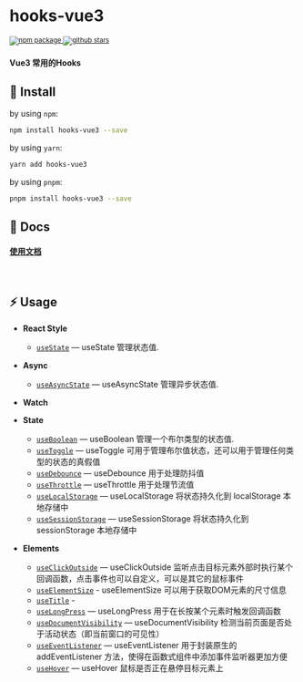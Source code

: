 <h1><b>hooks-vue3</b></h1>
  <sup>
    <a href="https://www.npmjs.com/package/hooks-vue3">
       <img src="https://img.shields.io/npm/v/hooks-vue3.svg" alt="npm package" />
    </a>
     <a href="https://github.com/laterly/hooks-vue3/">
       <img src="https://img.shields.io/github/stars/laterly/hooks-vue3?style=social" alt="github stars" />
    </a>
  </sup>
<h4>Vue3 常用的Hooks</h4>


## 🔨 Install

by using `npm`:

```bash
npm install hooks-vue3 --save
```

by using `yarn`:

```bash
yarn add hooks-vue3
```

by using `pnpm`:


```bash
pnpm install hooks-vue3 --save
```

## 🏃 Docs
<h4>
  <a href="https://laterly.gitbook.io/hooks-vue3/">使用文档</a>
</h4>

<br>

## ⚡ Usage

- **React Style**
  - [`useState`](https://laterly.gitbook.io/hooks-vue3/usestate) — useState 管理状态值.

- **Async**
  - [`useAsyncState`](https://laterly.gitbook.io/hooks-vue3/useasyncstate) — useAsyncState 管理异步状态值.
- **Watch**

- **State**
  - [`useBoolean`](https://laterly.gitbook.io/hooks-vue3/useboolean) — useBoolean 管理一个布尔类型的状态值.
  - [`useToggle`](https://laterly.gitbook.io/hooks-vue3/usetoggle) — useToggle 可用于管理布尔值状态，还可以用于管理任何类型的状态的真假值
  - [`useDebounce`](https://laterly.gitbook.io/hooks-vue3/usedebounce) — useDebounce 用于处理防抖值
  - [`useThrottle`](https://laterly.gitbook.io/hooks-vue3/usethrottle) — useThrottle 用于处理节流值
  - [`useLocalStorage`](https://laterly.gitbook.io/hooks-vue3/uselocalstorage) — useLocalStorage 将状态持久化到 localStorage 本地存储中
  - [`useSessionStorage`](https://laterly.gitbook.io/hooks-vue3/usesessionstorage) — useSessionStorage 将状态持久化到 sessionStorage 本地存储中
  
- **Elements**
   - [`useClickOutside`](https://laterly.gitbook.io/hooks-vue3/useclickoutside) — useClickOutside 监听点击目标元素外部时执行某个回调函数，点击事件也可以自定义，可以是其它的鼠标事件
   - [`useElementSize`](https://laterly.gitbook.io/hooks-vue3/useelementsize) - useElementSize 可以用于获取DOM元素的尺寸信息
   - [`useTitle`](https://laterly.gitbook.io/hooks-vue3/usetitle) - 
   - [`useLongPress`](https://laterly.gitbook.io/hooks-vue3/uselongpress) &mdash; useLongPress 用于在长按某个元素时触发回调函数
   - [`useDocumentVisibility`](https://laterly.gitbook.io/hooks-vue3/usedocumentvisibility) &mdash; useDocumentVisibility 检测当前页面是否处于活动状态（即当前窗口的可见性）
   - [`useEventListener`](https://laterly.gitbook.io/hooks-vue3/useeventlistener) &mdash; useEventListener 用于封装原生的 addEventListener 方法，使得在函数式组件中添加事件监听器更加方便
   - [`useHover`](https://laterly.gitbook.io/hooks-vue3/usehover) &mdash; useHover 鼠标是否正在悬停目标元素上